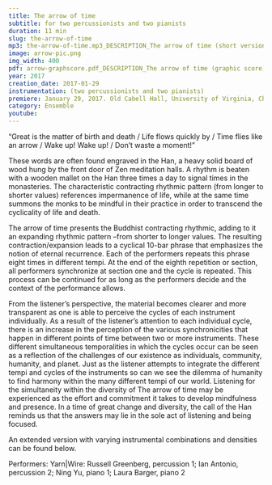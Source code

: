 ```yaml
---
title: The arrow of time
subtitle: for two percussionists and two pianists
duration: 11 min
slug: the-arrow-of-time
mp3: the-arrow-of-time.mp3_DESCRIPTION_The arrow of time (short version)$ the-arrow-of-time-extended.mp3_DESCRIPTION_The arrow of time (extended version)$ arrow-cycle1-perc1_pno2.mp3_DESCRIPTION_The arrow of time (fragment-cycle1)$ arrow-cycle2-perc1_perc2_pno1.mp3_DESCRIPTION_The arrow of time (fragment-cycle2) $arrow-cycle4-perc2_pno1_pno2.mp3_DESCRIPTION_The arrow of time (fragment-cycle4) $arrow-cycle5-perc1_perc2.mp3_DESCRIPTION_The arrow of time (fragment-cycle5)
image: arrow-pic.png
img_width: 400
pdf: arrow-graphscore.pdf_DESCRIPTION_The arrow of time (graphic score) $arrow-perc1.pdf_DESCRIPTION_Percussion 1 part $arrow-perc2.pdf_DESCRIPTION_Percussion 2 part $arrow-pno1.pdf_DESCRIPTION_Piano 1 part $arrow-pno2.pdf_DESCRIPTION_Piano 2 part $arrow-cycle-analysis.pdf_DESCRIPTION_The arrow of time (cycle analysis)
year: 2017
creation_date: 2017-01-29
instrumentation: (two percussionists and two pianists)
premiere: January 29, 2017. Old Cabell Hall, University of Virginia, Charlottesville, Virginia.
category: Ensemble
youtube: 
---
```


“Great is the matter of birth and death / Life flows quickly by / Time flies like an arrow / Wake up! Wake up! / Don’t waste a moment!”
				
These words are often found engraved in the Han, a heavy solid board of wood hung by the front door of Zen meditation halls. A rhythm is beaten with a wooden mallet on the Han three times a day to signal times in the monasteries. The characteristic contracting rhythmic pattern (from longer to shorter values) references impermanence of life, while at the same time summons the monks to be mindful in their practice in order to transcend the cyclicality of life and death. 

The arrow of time presents the Buddhist contracting rhythmic, adding to it an expanding rhythmic pattern –from shorter to longer values. The resulting contraction/expansion leads to a cyclical 10-bar phrase that emphasizes the notion of eternal recurrence. Each of the performers repeats this phrase eight times in different tempi. At the end of the eighth repetition or section, all performers synchronize at section one and the cycle is repeated. This process can be continued for as long as the performers decide and the context of the performance allows.

From the listener’s perspective, the material becomes clearer and more transparent as one is able to perceive the cycles of each instrument individually. As a result of the listener’s attention to each individual cycle, there is an increase in the perception of the various synchronicities that happen in different points of time between two or more instruments. These different simultaneous temporalities in which the cycles occur can be seen as a reflection of the challenges of our existence as individuals, community, humanity, and planet. Just as the listener attempts to integrate the different tempi and cycles of the instruments so can we see the dilemma of humanity to find harmony within the many different tempi of our world. Listening for the simultaneity within the diversity of The arrow of time may be experienced as the effort and commitment it takes to develop mindfulness and presence. In a time of great change and diversity, the call of the Han reminds us that the answers may lie in the sole act of listening and being focused.

An extended version with varying instrumental combinations and densities can be found below.

Performers: Yarn|Wire: Russell Greenberg, percussion 1; Ian Antonio, percussion 2; Ning Yu, piano 1; Laura Barger, piano 2
